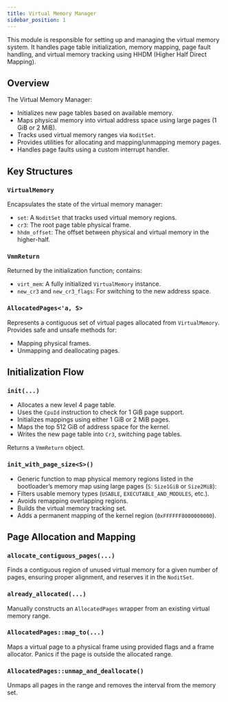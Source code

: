 ```yaml
---
title: Virtual Memory Manager
sidebar_position: 1
---
```


This module is responsible for setting up and managing the virtual memory system. It handles page table initialization, memory mapping, page fault handling, and virtual memory tracking using HHDM (Higher Half Direct Mapping).

## Overview

The Virtual Memory Manager:

* Initializes new page tables based on available memory.
* Maps physical memory into virtual address space using large pages (1 GiB or 2 MiB).
* Tracks used virtual memory ranges via `NoditSet`.
* Provides utilities for allocating and mapping/unmapping memory pages.
* Handles page faults using a custom interrupt handler.

## Key Structures

### `VirtualMemory`

Encapsulates the state of the virtual memory manager:

* `set`: A `NoditSet` that tracks used virtual memory regions.
* `cr3`: The root page table physical frame.
* `hhdm_offset`: The offset between physical and virtual memory in the higher-half.

### `VmmReturn`

Returned by the initialization function; contains:

* `virt_mem`: A fully initialized `VirtualMemory` instance.
* `new_cr3` and `new_cr3_flags`: For switching to the new address space.

### `AllocatedPages<'a, S>`

Represents a contiguous set of virtual pages allocated from `VirtualMemory`. Provides safe and unsafe methods for:

* Mapping physical frames.
* Unmapping and deallocating pages.

## Initialization Flow

### `init(...)`

* Allocates a new level 4 page table.
* Uses the `CpuId` instruction to check for 1 GiB page support.
* Initializes mappings using either 1 GiB or 2 MiB pages.
* Maps the top 512 GiB of address space for the kernel.
* Writes the new page table into `Cr3`, switching page tables.

Returns a `VmmReturn` object.

### `init_with_page_size<S>()`

* Generic function to map physical memory regions listed in the bootloader’s memory map using large pages (`S`: `Size1GiB` or `Size2MiB`):
* Filters usable memory types (`USABLE`, `EXECUTABLE_AND_MODULES`, etc.).
* Avoids remapping overlapping regions.
* Builds the virtual memory tracking set.
* Adds a permanent mapping of the kernel region (`0xFFFFFF8000000000`).

## Page Allocation and Mapping

### `allocate_contiguous_pages(...)`

Finds a contiguous region of unused virtual memory for a given number of pages, ensuring proper alignment, and reserves it in the `NoditSet`.

### `already_allocated(...)`

Manually constructs an `AllocatedPages` wrapper from an existing virtual memory range.

### `AllocatedPages::map_to(...)`

Maps a virtual page to a physical frame using provided flags and a frame allocator. Panics if the page is outside the allocated range.

### `AllocatedPages::unmap_and_deallocate()`

Unmaps all pages in the range and removes the interval from the memory set.
